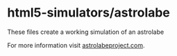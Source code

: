 # html5-simulators/astrolabe
These files create a working simulation of an astrolabe 

For more information visit [astrolabeproject.com](http://astrolabeproject.com). 